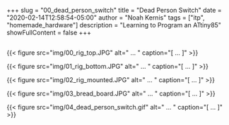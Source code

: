 +++
slug = "00_dead_person_switch"
title = "Dead Person Switch"
date = "2020-02-14T12:58:54-05:00"
author = "Noah Kernis"
tags = ["itp", "homemade_hardware"]
description = "Learning to Program an ATtiny85"
showFullContent = false
+++

## 


{{< figure src="img/00_rig_top.JPG" alt=" ... " caption="[ ... ]" >}}

{{< figure src="img/01_rig_bottom.JPG" alt=" ... " caption="[ ... ]" >}}

{{< figure src="img/02_rig_mounted.JPG" alt=" ... " caption="[ ... ]" >}}

{{< figure src="img/03_bread_board.JPG" alt=" ... " caption="[ ... ]" >}}

{{< figure src="img/04_dead_person_switch.gif" alt=" ... " caption="[ ... ]" >}}

